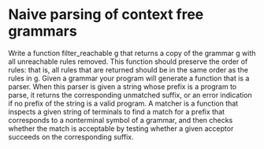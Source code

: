 # Naive parsing of context free grammars

Write a function filter_reachable g that returns a copy of the grammar g with all unreachable rules removed. This function should preserve the order of rules: that is, all rules that are returned should be in the same order as the rules in g.
Given a grammar your program will generate a function that is a parser. When this parser is given a string whose prefix is a program to parse, it returns the corresponding unmatched suffix, or an error indication if no prefix of the string is a valid program.
A matcher is a function that inspects a given string of terminals to find a match for a prefix that corresponds to a nonterminal symbol of a grammar, and then checks whether the match is acceptable by testing whether a given acceptor succeeds on the corresponding suffix.
